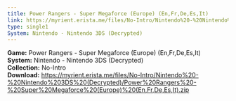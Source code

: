 ```yaml
---
title: Power Rangers - Super Megaforce (Europe) (En,Fr,De,Es,It)
link: https://myrient.erista.me/files/No-Intro/Nintendo%20-%20Nintendo%203DS%20(Decrypted)/Power%20Rangers%20-%20Super%20Megaforce%20(Europe)%20(En,Fr,De,Es,It).zip
type: single1
System: Nintendo - Nintendo 3DS (Decrypted)
---
```

<b>Game:</b> Power Rangers - Super Megaforce (Europe) (En,Fr,De,Es,It)<br>
<b>System:</b> Nintendo - Nintendo 3DS (Decrypted)<br>
<b>Collection:</b> No-Intro<br>
<b>Download:</b> https://myrient.erista.me/files/No-Intro/Nintendo%20-%20Nintendo%203DS%20(Decrypted)/Power%20Rangers%20-%20Super%20Megaforce%20(Europe)%20(En,Fr,De,Es,It).zip